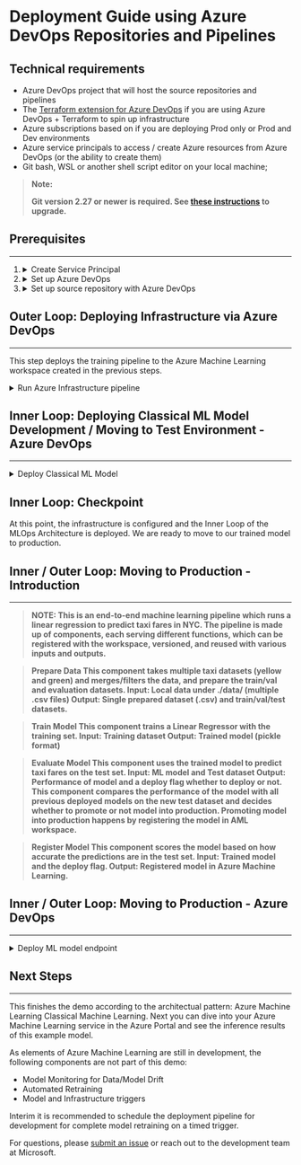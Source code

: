 # Deployment Guide using Azure DevOps Repositories and Pipelines

## Technical requirements

- Azure DevOps project that will host the source repositories and pipelines
- The [Terraform extension for Azure DevOps](https://marketplace.visualstudio.com/items?itemName=ms-devlabs.custom-terraform-tasks) if you are using Azure DevOps + Terraform to spin up infrastructure
- Azure subscriptions based on if you are deploying Prod only or Prod and Dev environments
- Azure service principals to access / create Azure resources from Azure DevOps (or the ability to create them)
- Git bash, WSL or another shell script editor on your local machine;

>**Note:**
>
>**Git version 2.27 or newer is required. See [these instructions](https://github.com/cli/cli/blob/trunk/docs/install_linux.md#debian-ubuntu-linux-raspberry-pi-os-apt) to upgrade.**
   

## Prerequisites
---

1. <details>
   <summary>Create Service Principal </summary>
   For the use of the demo, the creation of one or two service principles is required, depending on how many environments, you want to work on (Dev or Prod or Both). These principles can be created using one of the methods below:
      <details>
      <summary>Create from Azure Cloud Shell</summary>
      1.1 Launch the <a href="https://shell.azure.com"> Azure Cloud Shell </a>. (If this the first time you have launched the cloud shell, you will be required to create a storage account for the cloud shell.)
      
      1.2 If prompted, choose **Bash** as the environment used in the Cloud Shell. You can also change environments in the drop-down on the top navigation bar

      ![PS_CLI_1](./images/PS_CLI1_1.png)

      1.3 Copy the bash commands below to your computer and update the **projectName**, **subscriptionId**, and **environment** variables with the values for your project. If you are creating both a Dev and Prod environment you will need to run this script once for each environment, creating a service principal for each. This command will also grant the **Contributor** role to the service principal in the subscription provided. This is required for Azure DevOps to properly deploy resources to that subscription. 

      ``` bash
      projectName="<your project name>"
      roleName="Contributor"
      subscriptionId="<subscription Id>"
      environment="<Dev|Prod>" #First letter should be capitalized
      servicePrincipalName="Azure-ARM-${environment}-${projectName}"
      # Verify the ID of the active subscription
      echo "Using subscription ID $subscriptionID"
      echo "Creating SP for RBAC with name $servicePrincipalName, with role $roleName and in scopes /subscriptions/$subscriptionId"
      az ad sp create-for-rbac --name $servicePrincipalName --role $roleName --scopes /subscriptions/$subscriptionId
      echo "Please ensure that the information created here is properly save for future use."
      ```
      
      1.4 Copy your edited commmands into the Azure Shell and run them (<kbd>Ctrl</kbd> + <kbd>Shift</kbd> + <kbd>v</kbd>).

      ![PS_CLI_1_4](./images/PS_CLI1_4.png) 

      
      1.4 After running these commands you will be presented with information related to the service principal. Save this information to a safe location, it will be used later in the demo to configure Azure DevOps.

      ```
      {
         "appId": "<application id>",
         "displayName": "Azure-ARM-dev-Sample_Project_Name",
         "password": "<password>",
         "tenant": "<tenant id>"
      }
      ```

      1.5 Repeat step 1.3 if you are creating service principals for Dev and Prod environments.

      1.6 Close the Cloud Shell once the service principals are created. 
      
      </details>
      <details>
      <summary>Create from Azure Portal</summary>
      1.1. Navigate to <a href="https://entra.microsoft.com/#view/Microsoft_AAD_RegisteredApps/ApplicationsListBlade/quickStartType~/null/sourceType/Microsoft_AAD_IAM">Azure App Registrations</a> 

      1.2. Select "new registration".

      ![PS2](./images/SP-setup2.png)

      1.3. Go through the process of creating a Service Principle (SP) selecting "Accounts in any organizational directory (Any Azure AD directory - Multitenant)" and name it  "Azure-ARM-Dev-ProjectName". Once created, repeat and create a new SP named "Azure-ARM-Prod-ProjectName". Please replace "ProjectName" with the name of your project so that the service principal can be uniquely identified. 

      1.4. Go to "Certificates & Secrets" and add for each SP "New client secret", then store the value and secret seperately.

      1.5. To assign the necessary permissions to these principals, select your respective <a href="https://portal.azure.com/#view/Microsoft_Azure_Billing/SubscriptionsBlade?">subscription</a>  and go to IAM. Select +Add then select "Add Role Assigment.

      ![PS3](./images/SP-setup3.png)

      1.6. Select Contributor and add members selecting + Select Members. Add the member "Azure-ARM-Dev-ProjectName" as create before.

      ![SP4](./images/SP-setup4.png)

      1.7. Repeat step here, if you deploy Dev and Prod into the same subscription, otherwise change to the prod subscription and repeat with "Azure-ARM-Prod-ProjectName". The basic SP setup is successfully finished.
      </details>
   </details>

2. <details>
   <summary>Set up Azure DevOps</summary>

   ## Prerequisites 
   ---

   - An Organization in Azure DevOps (<a href="https://learn.microsoft.com/en-us/azure/devops/organizations/accounts/create-organization?view=azure-devops">Create your Organization</a>)

   2.1. Navigate to [Azure DevOps](https://go.microsoft.com/fwlink/?LinkId=2014676&githubsi=true&clcid=0x409&WebUserId=2ecdcbf9a1ae497d934540f4edce2b7d). 
   
   2.2. Create a new project.
   
   ![ADO Project](./images/ado-create-project.png)
   
   2.3. In the project under **Project Settings** (at the bottom left of the project page) select **Service Connections**.
   
   ![ADO1](./images/ADO-setup1.png)
   
   **Azure Subscription Connection:**
   
      2.3.1 Select "New Service Connection".

      ![ADO2](./images/ADO-setup2.png)

      3.3.2 Select "Azure Resource Manager", select "Next", select "Service principal (manual)", select "Next", select your subscrption where your Service Principal is stored and name the service connection "Azure-ARM-Dev". Fill in the details of the Dev service principal created in step 1. Select "Grant access permission to all pipelines", then select "Save". Repeat this step to create another service connection "Azure-ARM-Prod" using the details of the Prod service principal created in step 1.

      ![ADO3](./images/ado-service-principal-manual.png)

   The Azure DevOps setup is successfully finished.
   </details>
3. <details>
   <summary> Set up source repository with Azure DevOps </summary>
   
   3.1 Open the project you created in [Azure DevOps](https://dev.azure.com/)
   
   3.2 Open the Repos section. Click on  the default repo name at the top of the screen and select **Import Repository**

   ![image](./images/ado-import-repo.png)

   3.3 Enter https://github.com/Azure/mlops-templates into the Clone URL field. Click import at the bottem of the page

   ![image](./images/ado-import-mlops-templates.png)

   3.4 Open the Repos section again and import the following repositories: 
   - https://github.com/Azure/mlops-project-template
   - https://github.com/Azure/mlops-v2 


   3.5.1 Open the Repos section. Click on the default repo name at the top of the screen and select **New Repository**

   ![image](./images/ado-add-demoproject.png)

   3.5.2  Enter a name for the repository. This will be used to store the files for the project type you choose. Click **Create**

   ![image](./images/ado-create-demoprojectrepo.png)

   3.5.3 Open the **project settings** at the bottom of the left hand navigation pane

   ![image](./images/ado-open-projectSettings.png)

   3.5.4  Under the Repos section, click **Repositories**. Select the repository you created in step 3.5.2. Select the **Security** tab

   3.5.5 Under the User permissions section, select the \<projectname> Build Service user
   
   3.5.6 Change the permissions for **Contribute** and **Create branch** to **Allow**
   ![image](./images/ado-permissions-repo.png)

   

   3.6 Open the Pipelines section and click on the 3 vertical dots next to the **Create Pipelines** button. Select **Manage Security**

   ![image](./images/ado-open-pipelinesSecurity.png)

   3.6.1 Select the \<projectname> Build Service account for your project under the Users section. Change the permission **Edit build pipeline** to **Allow**

   ![image](./images/ado-add-pipelinesSecurity.png)

   
   3.5 Open the Pipelines section and create a new pipeline

   ![image](./images/ado-pipeline-sparsecheckout.png)

   3.6 
   - Select Azure Repos Git
   - Select the mlops-v2 repository
   - Select existing Azure Pipelines YAML file
   - Ensure the selected branch is **main**
   - Select the /.azuredevops/initialise-project.yml file in the patch drop-down
   - Click Continue 

   On the pipeline review page chose to **save** the pipeline before running it. 

   ![image](./images/ado-save-sparepipeline.png)

   3.7 Click run pipeline

   ![image](./images/ado-run-sparepipeline.png)

   You will need to complete the required parameters to configure your project

   ![image](./images/ado-parameters-sparepipeline.png)

   - **ADO project name** : This is the name of the Azure DevOps project you created
   - **Project repo name**: This is the name of the mlops-v2 accelerator project you imported from GitHub (Default is **mlops-v2** unless you changed it during import)
   - **MLOps Project Template name**: Name of the shared templates you imported previously (Default is **mlops-project-template**)
   - ML Project type: 
     - Choose **classical** for a regression or classification project.
     - Choose **cv** for a computer vision project
     - Choose **nlp** for natural language  projects
   - MLOps version
     - choose **python-sdk** to use the python SDK for training and deployment of your model
     - Choose **aml-cli-v2** to yse the cli tools for training and deployment of your model
   - Infrastructure Version: 
     - Choose **Bicep** to deploy using Azure ARM based templates
     - Choose **terrform** to use terraform based templates. 

   3.8.1 The first run of the pipeline will require you to grant access to the repositories you created. Click **View** 

   ![ADO_Pipeline_permissions](./images/ado-pipeline-permissions.png)

   3.8.2  Click **Permit** for all repositories waiting for review

   ![ADO_Pipeline_permissionsReview](./images/ado-pipeline-permissionsPermit.png)

   3.9 The pipeline will run the following actions:
   - Your project repository will be populated with the files needed to create the Azure Machine Learning project and resources. 
   ![ADO_view_repoSparseCheckout](./images/ado-view-repoSparseCheckout.png)
   - Pipelines for the creation of infrastructure and the training and deployment of machine learning models. 
   ![ADO_view_allPipelines](./images/ado-view-allPipelines.png)
   **This finishes the prerequisite section and the deployment of the solution accelerator can happen accordingly.**
   </details>


## Outer Loop: Deploying Infrastructure via Azure DevOps
---
This step deploys the training pipeline to the Azure Machine Learning workspace created in the previous steps. 

<details>
<summary> Run Azure Infrastructure pipeline </summary>
 1. Go to your Github cloned repo and select the "config-infra-prod.yml" file.
   
   ![ADO Run4](./images/ADO-run4.png)
   
   Under global, there's two values namespace and postfix. These values should render the names of the artifacts to create unique. Especially the name for the storage account, which has the most rigid constraints, like uniqueness Azure wide and 3-5 lowercase characters and numbers. So please change namespace and/or postfix to a value of your liking and remember to stay within the contraints of a storage account name as mentioned above. Then save, commit, push, pr to get these values into the pipeline.
   
   If your are running a Deep Learning workload such as CV or NLP, you have to ensure your GPU compute is availible in your deployment zone. Please replace as shown above your location to eastus. Example:
   
    namespace: [5 max random new letters]
    postfix: [4 max random new digits]
    location: eastus
    
   Please repeat this step for "config-infra-dev.yml" and "config-infra-prod.yml"!

   2. Go to ADO pipelines
   
   ![ADO Pipelines](./images/ADO-pipelines.png)
   
   3. Select "New Pipeline".
   
   ![ADO Run1](./images/ADO-run1.png)
   
   4. Select "Azure Repos Git".
   
   ![ADO Where's your code](./images/ado-wheresyourcode.png)
   
   5. Select your /MLOps-Test repository. 
   
   ![ADO Run2](./images/ADO-run2.png)
   
   If your new repository is not visible, then click on the "provide access" link and on the next screen, click on the "grant" button next to the organization name to grant access to your organization.
   
   6. Select "Existing Azure Pipeline YAML File"
   
   ![ADO Run3](./images/ADO-run3.png)
   
   
   7. Select "main" as a branch and choose based on your deployment method your preferred yml path. For a terraform schenario choose: 'infrastructure/pipelines/tf-ado-deploy-infra.yml', then select "Continue". For a bicep schenario choose: 'infrastructure/pipelines/bicep-ado-deploy-infra.yml', then select "Continue".
   
   ![Select Infrastructure Pipeline](./images/ado-select-pipeline-yaml-file.png)
   

   
   8. Run the pipeline. This will take a few minutes to finish. The pipeline should create the following artifacts:
   * Resource Group for your Workspace including Storage Account, Container Registry, Application Insights, Keyvault and the Azure Machine Learning Workspace itself.
   * In the workspace there's also a compute cluster created.
   
   ![ADO Run5](./images/ADO-run5.png)
   
   Now the Outer Loop of the MLOps Architecture is deployed.
   
   ![ADO Run6](./images/ADO-run-infra-pipeline.png)

> Note: the "Unable move and reuse existing repository to required location" warnings may be ignored.
</details>

>
 
## Inner Loop: Deploying Classical ML Model Development / Moving to Test Environment - Azure DevOps
---
   <details>
   <summary> Deploy Classical ML Model </summary>
   1. Go to ADO pipelines
   
   ![ADO Pipelines](./images/ADO-pipelines.png)

   2. Select "New Pipeline".
   
   ![ADO Run1](./images/ADO-run1.png)
   
   3. Select "Azure Repos Git".
   
   ![ADO Where's your code](./images/ado-wheresyourcode.png)
   
   4. Select your /MLOps-Test repository
   
   ![ADO Run2](./images/ADO-run2.png)
   
   5. Select "Existing Azure Pipeline YAML File"
   
   ![ADO Run3](./images/ADO-run3.png)
   
   6. Select "main" as a branch and choose '/mlops/devops-pipelines/deploy-model-training-pipeline.yml', then select "Continue".  

   ![ADO Run9](./images/ADO-run9.png)

   7. Before running the pipeline, the repository location for the mlops-templates will need to be updated. Modify the **resources** section of the pipeline to match the image below

   ![resourceRepoADO](./images/ado-pipeline-resourcesRepoADO.png)

   </details>
   
   
## Inner Loop: Checkpoint
   
   At this point, the infrastructure is configured and the Inner Loop of the MLOps Architecture is deployed. We are ready to move to our trained model to production.      

   
## Inner / Outer Loop: Moving to Production - Introduction
---
         
   >**NOTE: This is an end-to-end machine learning pipeline which runs a linear regression to predict taxi fares in NYC. The pipeline is made up of components, each serving  different functions, which can be registered with the workspace, versioned, and reused with various inputs and outputs.**

   >**Prepare Data
   This component takes multiple taxi datasets (yellow and green) and merges/filters the data, and prepare the train/val and evaluation datasets.
   Input: Local data under ./data/ (multiple .csv files)
   Output: Single prepared dataset (.csv) and train/val/test datasets.**

   >**Train Model
   This component trains a Linear Regressor with the training set.
   Input: Training dataset
   Output: Trained model (pickle format)**
   
   >**Evaluate Model
   This component uses the trained model to predict taxi fares on the test set.
   Input: ML model and Test dataset
   Output: Performance of model and a deploy flag whether to deploy or not.
   This component compares the performance of the model with all previous deployed models on the new test dataset and decides whether to promote or not model into production. Promoting model into production happens by registering the model in AML workspace.**

   >**Register Model
   This component scores the model based on how accurate the predictions are in the test set.
   Input: Trained model and the deploy flag.
   Output: Registered model in Azure Machine Learning.**
   

## Inner / Outer Loop: Moving to Production - Azure DevOps
---
   <details>
   <summary> Deploy ML model endpoint</summary>
   1. Go to ADO pipelines
   
   ![ADO Pipelines](./images/ADO-pipelines.png)

   2. Select "New Pipeline".
   
   ![ADO Run1](./images/ADO-run1.png)
   
   3. Select "Azure Repos Git".
   
   ![ADO Where's your code](./images/ado-wheresyourcode.png)
   
   4. Select your /MLOps-Test repository! ("Empty" repository you created in 2.3)
   
   ![ADO Run2](./images/ADO-run2.png)
   
   5. Select "Existing Azure Pipeline YAML File"
   
   ![ADO Run3](./images/ADO-run3.png)
   
   6. Select "main" as a branch and choose:
      For Classical Machine Learning:
         Managed Batch Endpoint '/mlops/devops-pipelines/deploy-batch-endpoint-pipeline.yml'
         Managed Online Endpoint '/mlops/devops-pipelines/deploy-online-endpoint-pipeline.yml'
      For Computer Vision: 
         Managed Online Endpoint '/mlops/devops-pipelines/deploy-batch-endpoint-pipeline.yml'
      
      Then select "Continue".  
   
   ![ADO Run10](./images/ADO-run10.png)

   7. The resource repository will need to be modified to request the correct repository from your project. Modify the Repository section as shown below

   ![resourceRepoADO](./images/ado-pipeline-resourcesRepoADO.png)
   
   8. Batch/Online endpoint names need to be unique, so please change [your endpointname] to another unique name and then select "Run".

   ![ADO Run11](./images/ADO-batch-pipeline.png)
   
   **IMPORTANT: If the run fails due to an existing online endpoint name, recreate the pipeline as discribed above and change [your endpointname] to [your endpointname [random number]]"**
   
   9.  When the run completes, you will see:
   
   ![ADO Run12](./images/ADO-batch-pipeline-run.png)
   
  Now the Inner Loop is connected to the Outer of the MLOps Architecture and inference has been run.
  </details>
  


## Next Steps
---

This finishes the demo according to the architectual pattern: Azure Machine Learning Classical Machine Learning. Next you can dive into your Azure Machine Learning service in the Azure Portal and see the inference results of this example model. 

As elements of Azure Machine Learning are still in development, the following components are not part of this demo:
- Model Monitoring for Data/Model Drift
- Automated Retraining
- Model and Infrastructure triggers

Interim it is recommended to schedule the deployment pipeline for development for complete model retraining on a timed trigger.

For questions, please [submit an issue](https://github.com/Azure/mlops-v2/issues) or reach out to the development team at Microsoft.